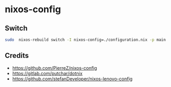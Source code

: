 # nixos-config

## Switch

```bash
sudo  nixos-rebuild switch -I nixos-config=./configuration.nix -p main
```

## Credits

- https://github.com/PierreZ/nixos-config
- https://gitlab.com/putchar/dotnix
- https://github.com/stefanDeveloper/nixos-lenovo-config